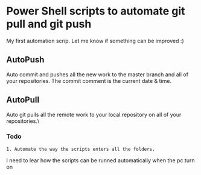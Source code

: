 # Power Shell scripts to automate git pull and git push

My first automation scrip. Let me know if something can be improved :)

## AutoPush
Auto commit and pushes all the new work to the master branch and all of your repositories. The commit comment is the current date & time.

## AutoPull
Auto git pulls all the remote work to your local repository on all of your repositories.\

### Todo
    1. Automate the way the scripts enters all the folders.

I need to lear how the scripts can be runned automatically when the pc turn on

